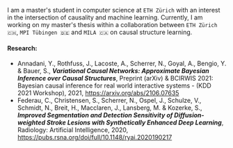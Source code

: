 I am a master's student in computer science at `ETH Zürich` with an interest in the intersection of causality and machine learning. Currently, I am working on my master's thesis within a collaboration between `ETH Zürich 🇨🇭`, `MPI Tübingen 🇩🇪` and `MILA 🇨🇦` on causal structure learning.

#### Research:
- Annadani, Y., Rothfuss, J., Lacoste, A., Scherrer, N., Goyal, A., Bengio, Y. & Bauer, S., ***Variational Causal Networks: Approximate Bayesian Inference over Causal Structures***, Preprint (arXiv) & BCIRWIS 2021: Bayesian causal inference for real world
interactive systems - (KDD 2021 Workshop), 2021, https://arxiv.org/abs/2106.07635
- Federau, C., Christensen, S., Scherrer, N., Ospel, J., Schulze, V., Schmidt, N., Breit, H., Macclaren, J., Lansberg, M. & Kozerke, S., ***Improved Segmentation and Detection Sensitivity of Diffusion-weighted Stroke Lesions with Synthetically Enhanced Deep Learning***, Radiology: Artificial Intelligence, 2020, https://pubs.rsna.org/doi/full/10.1148/ryai.2020190217

